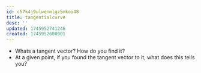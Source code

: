 ```yaml
---
id: c57k4j9ulwenmlgz5mkoi48
title: tangentialcurve
desc: ''
updated: 1745952741246
created: 1745952600901
---
```



- Whats a tangent vector? How do you find it?
- At a given point, if you found the tangent vector to it, what does this tells you?
